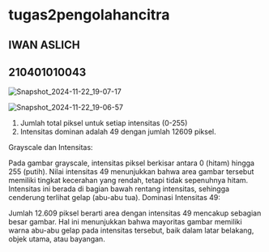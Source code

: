 # tugas2pengolahancitra

## IWAN ASLICH
## 210401010043

![Snapshot_2024-11-22_19-07-17](https://github.com/user-attachments/assets/7e6faae1-60ef-46eb-bf34-baccd2c64dfa)


![Snapshot_2024-11-22_19-06-57](https://github.com/user-attachments/assets/2bc3cf76-39fe-476e-9ffe-c0c17df9d7f6)

1. Jumlah total piksel untuk setiap intensitas (0-255)
2. Intensitas dominan adalah 49 dengan jumlah 12609 piksel.


Grayscale dan Intensitas:

Pada gambar grayscale, intensitas piksel berkisar antara 0 (hitam) hingga 255 (putih).
Nilai intensitas 49 menunjukkan bahwa area gambar tersebut memiliki tingkat kecerahan yang rendah, tetapi tidak sepenuhnya hitam. Intensitas ini berada di bagian bawah rentang intensitas, sehingga cenderung terlihat gelap (abu-abu tua).
Dominasi Intensitas 49:

Jumlah 12.609 piksel berarti area dengan intensitas 49 mencakup sebagian besar gambar.
Hal ini menunjukkan bahwa mayoritas gambar memiliki warna abu-abu gelap pada intensitas tersebut, baik dalam latar belakang, objek utama, atau bayangan.

